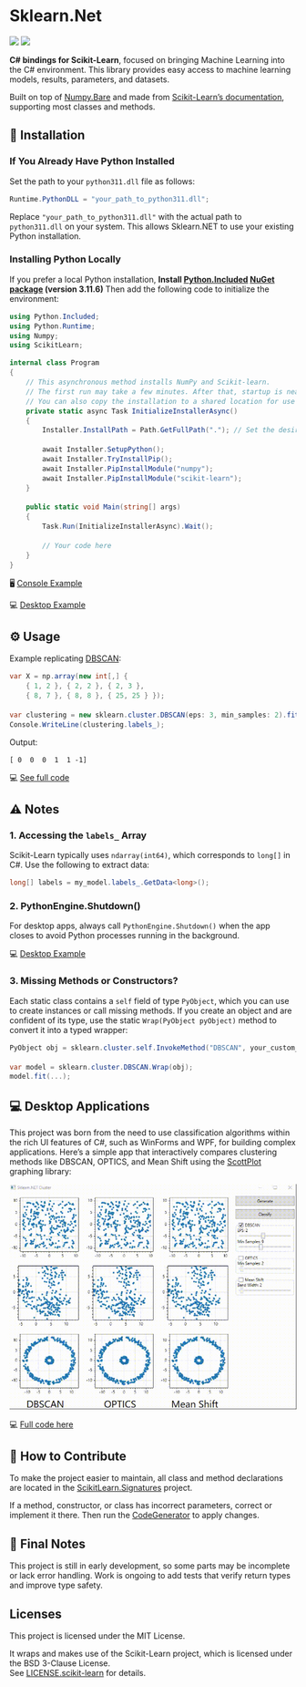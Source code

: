 ﻿# Sklearn.Net
[![](https://img.shields.io/nuget/dt/ScikitLearn?color=4cbb3b\&label=Downloads\&logo=NuGet\&style=flat-square)](https://www.nuget.org/packages/ScikitLearn)
[![](https://img.shields.io/nuget/v/ScikitLearn?color=0078D4\&logo=NuGet\&style=flat-square)](https://www.nuget.org/packages/ScikitLearn)

**C# bindings for Scikit-Learn**, focused on bringing Machine Learning into the C# environment. This library provides easy access to machine learning models, results, parameters, and datasets.

Built on top of [Numpy.Bare](https://github.com/SciSharp/Numpy.NET) and made from [Scikit-Learn’s documentation](https://scikit-learn.org/stable/index.html), supporting most classes and methods.

## 🔧 Installation

### If You Already Have Python Installed

Set the path to your `python311.dll` file as follows:

```csharp
Runtime.PythonDLL = "your_path_to_python311.dll";
```

Replace `"your_path_to_python311.dll"` with the actual path to `python311.dll` on your system. This allows Sklearn.NET to use your existing Python installation.

### Installing Python Locally

If you prefer a local Python installation, **Install [Python.Included](https://github.com/henon/Python.Included) [NuGet package](https://www.nuget.org/packages/Python.Included/3.11.6) (version 3.11.6)** Then add the following code to initialize the environment:

```csharp
using Python.Included;
using Python.Runtime;
using Numpy;
using ScikitLearn;
```

```csharp
internal class Program
{
    // This asynchronous method installs NumPy and Scikit-learn.
    // The first run may take a few minutes. After that, startup is nearly instant.
    // You can also copy the installation to a shared location for use across projects.
    private static async Task InitializeInstallerAsync()
    {
        Installer.InstallPath = Path.GetFullPath("."); // Set the desired installation path
    
        await Installer.SetupPython();
        await Installer.TryInstallPip();
        await Installer.PipInstallModule("numpy");
        await Installer.PipInstallModule("scikit-learn");
    }

    public static void Main(string[] args)
    {
        Task.Run(InitializeInstallerAsync).Wait();

        // Your code here
    }
}
```

🖥️ [Console Example](https://github.com/KosmosWerner/ScikitLearn.Net/blob/master/Examples/Console%20Example/Program.cs#L36)

💻 [Desktop Example](https://github.com/KosmosWerner/ScikitLearn.Net/blob/master/Examples/Desktop%20Example/MainWindow.xaml.cs#L47)

## ⚙ Usage

Example replicating [DBSCAN](https://scikit-learn.org/stable/modules/generated/sklearn.cluster.DBSCAN.html):

```csharp
var X = np.array(new int[,] {
    { 1, 2 }, { 2, 2 }, { 2, 3 },
    { 8, 7 }, { 8, 8 }, { 25, 25 } });

var clustering = new sklearn.cluster.DBSCAN(eps: 3, min_samples: 2).fit(X);
Console.WriteLine(clustering.labels_);
```

Output:

```
[ 0  0  0  1  1 -1]
```

💻 [See full code](https://github.com/KosmosWerner/ScikitLearn.Net/blob/master/Examples/Console%20Example/Program.cs)

## ⚠ Notes

### 1. Accessing the `labels_` Array

Scikit-Learn typically uses `ndarray(int64)`, which corresponds to `long[]` in C#. Use the following to extract data:

```csharp
long[] labels = my_model.labels_.GetData<long>();
```

### 2. PythonEngine.Shutdown()

For desktop apps, always call `PythonEngine.Shutdown()` when the app closes to avoid Python processes running in the background.

💻 [Desktop Example](https://github.com/KosmosWerner/ScikitLearn.Net/blob/master/Examples/Desktop%20Example/MainWindow.xaml.cs#L68)

### 3. Missing Methods or Constructors?

Each static class contains a `self` field of type `PyObject`, which you can use to create instances or call missing methods.
If you create an object and are confident of its type, use the static `Wrap(PyObject pyObject)` method to convert it into a typed wrapper:

```csharp
PyObject obj = sklearn.cluster.self.InvokeMethod("DBSCAN", your_custom_args);

var model = sklearn.cluster.DBSCAN.Wrap(obj);
model.fit(...);
```

## 💻 Desktop Applications

This project was born from the need to use classification algorithms within the rich UI features of C#, such as WinForms and WPF, for building complex applications.
Here’s a simple app that interactively compares clustering methods like DBSCAN, OPTICS, and Mean Shift using the [ScottPlot](https://github.com/ScottPlot/ScottPlot) graphing library:

[![](https://raw.githubusercontent.com/KosmosWerner/ScikitLearn.Net/refs/heads/master/Dev/cluster_dbscan.gif)](https://github.com/KosmosWerner/ScikitLearn.Net)

💻 [Full code here](https://github.com/KosmosWerner/ScikitLearn.Net/tree/master/Examples/Desktop%20Example)

## 🤝 How to Contribute

To make the project easier to maintain, all class and method declarations are located in the [ScikitLearn.Signatures](https://github.com/KosmosWerner/ScikitLearn.Net/tree/master/Source/ScikitLearn.Signatures) project.

If a method, constructor, or class has incorrect parameters, correct or implement it there. Then run the [CodeGenerator](https://github.com/KosmosWerner/ScikitLearn.Net/tree/master/Source/CodeGenerator) to apply changes.

## 📝 Final Notes

This project is still in early development, so some parts may be incomplete or lack error handling.
Work is ongoing to add tests that verify return types and improve type safety.


## Licenses

This project is licensed under the MIT License.

It wraps and makes use of the Scikit-Learn project, which is licensed under the BSD 3-Clause License.  
See [LICENSE.scikit-learn](https://github.com/KosmosWerner/ScikitLearn.Net/blob/master/LICENSE.scikit-learn.txt) for details.